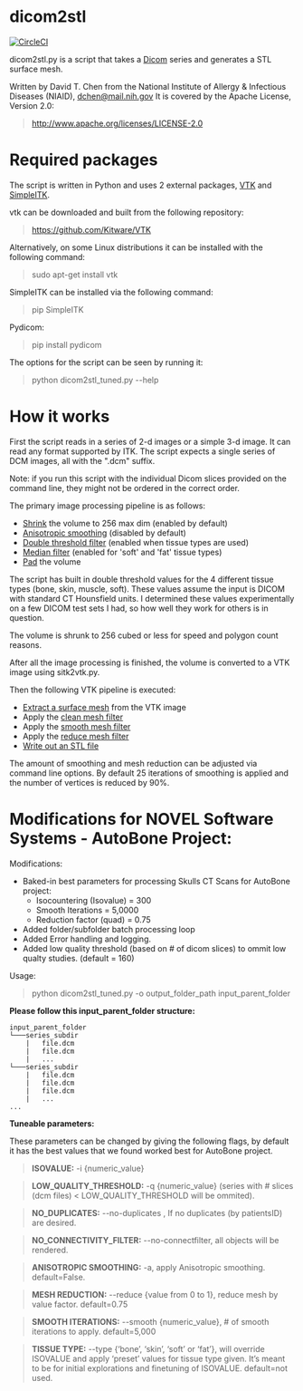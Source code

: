 dicom2stl
=========

[![CircleCI](https://circleci.com/gh/dave3d/dicom2stl.svg?style=svg)](https://circleci.com/gh/dave3d/dicom2stl)

dicom2stl.py is a script that takes a [Dicom](https://www.dicomstandard.org/about/)
series and generates a STL surface mesh.

Written by David T. Chen from the National Institute of Allergy & Infectious Diseases (NIAID), 
dchen@mail.nih.gov It is covered by the Apache License, Version 2.0:
> http://www.apache.org/licenses/LICENSE-2.0

Required packages
=================
The script is written in Python and uses 2 external packages, [VTK](https://vtk.org) and [SimpleITK](https://simpleitk.readthedocs.io/en/master/).

vtk can be downloaded and built from the following repository:
> https://github.com/Kitware/VTK

Alternatively, on some Linux distributions it can be installed with the following command:
> sudo apt-get install vtk

SimpleITK can be installed via the following command:
> pip SimpleITK

Pydicom:
> pip install pydicom

The options for the script can be seen by running it:
> python dicom2stl_tuned.py --help


How it works
============
First the script reads in a series of 2-d images or a simple 3-d image.  It can read
any format supported by ITK.  The script expects a single series of DCM images, all with the ".dcm" suffix.

Note: if you run this script with the individual Dicom slices provided on the
command line, they might not be ordered in the correct order. 

The primary image processing pipeline is as follows:
* [Shrink](https://itk.org/SimpleITKDoxygen/html/classitk_1_1simple_1_1ShrinkImageFilter.html) the volume to 256 max dim (enabled by default)
* [Anisotropic smoothing](https://itk.org/SimpleITKDoxygen/html/classitk_1_1simple_1_1CurvatureAnisotropicDiffusionImageFilter.html) (disabled by default)
* [Double threshold filter](https://itk.org/SimpleITKDoxygen/html/classitk_1_1simple_1_1DoubleThresholdImageFilter.html) (enabled when tissue types are used)
* [Median filter](https://itk.org/SimpleITKDoxygen/html/classitk_1_1simple_1_1MedianImageFilter.html) (enabled for 'soft' and 'fat' tissue types)
* [Pad](https://itk.org/SimpleITKDoxygen/html/classitk_1_1simple_1_1ConstantPadImageFilter.html) the volume

The script has built in double threshold values for the 4 different tissue types (bone, skin, muscle, soft).
These values assume the input is DICOM with standard CT Hounsfield units.  I determined these values experimentally
on a few DICOM test sets I had, so how well they work for others is in question.

The volume is shrunk to 256 cubed or less for speed and polygon count reasons.

After all the image processing is finished, the volume is converted to a VTK image using sitk2vtk.py.

Then the following VTK pipeline is executed:
* [Extract a surface mesh](https://vtk.org/doc/nightly/html/classvtkContourFilter.html) from the VTK image
* Apply the [clean mesh filter](https://vtk.org/doc/nightly/html/classvtkCleanPolyData.html)
* Apply the [smooth mesh filter](https://vtk.org/doc/nightly/html/classvtkSmoothPolyDataFilter.html)
* Apply the [reduce mesh filter](https://vtk.org/doc/nightly/html/classvtkQuadricDecimation.html)
* [Write out an STL file](https://vtk.org/doc/nightly/html/classvtkSTLWriter.html)

The amount of smoothing and mesh reduction can be adjusted via command line options.  By default
25 iterations of smoothing is applied and the number of vertices is reduced by 90%.



Modifications for NOVEL Software Systems - AutoBone Project:
========

Modifications:
* Baked-in best parameters for processing Skulls CT Scans for AutoBone project:
    * Isocountering (Isovalue) = 300
    * Smooth Iterations = 5,0000
    * Reduction factor (quad) = 0.75 
* Added folder/subfolder batch processing loop
* Added Error handling and logging.
* Added low quality threshold (based on # of dicom slices) to ommit low qualty studies. (default = 160)

Usage:
> python dicom2stl_tuned.py -o output_folder_path input_parent_folder


**Please follow this input_parent_folder structure:**
```
input_parent_folder
└───series_subdir
    |   file.dcm
    |   file.dcm
    |   ...
└───series_subdir
    |   file.dcm
    |   file.dcm
    |   file.dcm
    |   ...
...
```

**Tuneable parameters:**

These parameters can be changed by giving the following flags, by default it has the best values
that we found worked best for AutoBone project.

> **ISOVALUE:** -i {numeric_value}

> **LOW_QUALITY_THRESHOLD:** -q {numeric_value} (series with # slices (dcm files) < LOW_QUALITY_THRESHOLD will be ommited).

> **NO_DUPLICATES:** --no-duplicates , If no duplicates (by patientsID) are desired.

> **NO_CONNECTIVITY_FILTER:** --no-connectfilter, all objects will be rendered.

> **ANISOTROPIC SMOOTHING:** -a, apply Anisotropic smoothing. default=False.

> **MESH REDUCTION:** --reduce {value from 0 to 1}, reduce mesh by value factor. default=0.75

> **SMOOTH ITERATIONS:** --smooth {numeric_value}, # of smooth iterations to apply. default=5,000

> **TISSUE TYPE:** --type {‘bone’, ‘skin’, ‘soft’ or ‘fat’}, will override ISOVALUE and apply ‘preset’ values for tissue type given. 
    It’s meant to be for initial explorations and finetuning of ISOVALUE. default=not used.
